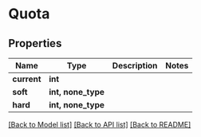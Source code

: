 # Quota


## Properties

Name | Type | Description | Notes
------------ | ------------- | ------------- | -------------
**current** | **int** |  | 
**soft** | **int, none_type** |  | 
**hard** | **int, none_type** |  | 

[[Back to Model list]](../#documentation-for-models) [[Back to API list]](../#documentation-for-api-endpoints) [[Back to README]](../)


